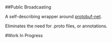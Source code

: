 ##Public Broadcasting

A self-describing wrapper around [protobuf-net](http://code.google.com/p/protobuf-net/).

Eliminates the need for .proto files, or annotations.

#Work In Progress